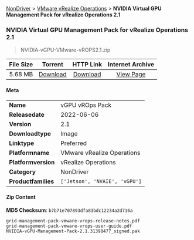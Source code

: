 
[NonDriver](/README.md)  >  [VMware vRealize Operations](/index/NonDriver/VMware_vRealize_Operations.md)  >  **NVIDIA Virtual GPU Management Pack for vRealize Operations 2.1**


###    NVIDIA Virtual GPU Management Pack for vRealize Operations 2.1

> NVIDIA-vGPU-VMware-vROPS2.1.zip   


| **File Size** | **Torrent**  | **HTTP Link** | **Internet Archive** |
|:-------------:|:------------:|:-------------:|:--------------------:|
| 5.68 MB |  [Download](https://archive.org/download/nvgpu_NVIDIA-vGPU-VMware-vROPS2.1.zip/nvgpu_NVIDIA-vGPU-VMware-vROPS2.1.zip_archive.torrent)       | [Download](https://archive.org/compress/nvgpu_NVIDIA-vGPU-VMware-vROPS2.1.zip) | [View Page](https://archive.org/details/nvgpu_NVIDIA-vGPU-VMware-vROPS2.1.zip)       |

#### Meta

<table>
<tr><td><strong>Name</strong></td><td>vGPU vROps Pack</td></tr>
<tr><td><strong>Releasedate</strong></td><td>2022-06-06</td></tr>
<tr><td><strong>Version</strong></td><td>2.1</td></tr>
<tr><td><strong>Downloadtype</strong></td><td>Image</td></tr>
<tr><td><strong>Linktype</strong></td><td>Preferred</td></tr>
<tr><td><strong>Platformname</strong></td><td>VMware vRealize Operations</td></tr>
<tr><td><strong>Platformversion</strong></td><td>vRealize Operations</td></tr>
<tr><td><strong>Category</strong></td><td>NonDriver</td></tr>
<tr><td><strong>Productfamilies</strong></td><td><code>['Jetson', 'NVAIE', 'vGPU']</code></td></tr>
</table>

#### Zip Content

**MD5 Checksum**: `b7b71e707893dfa83bdc12234a2d716a`

```text
grid-management-pack-vmware-vrops-release-notes.pdf
grid-management-pack-vmware-vrops-user-guide.pdf
NVIDIA-vGPU-Management-Pack-2.1.31398477_signed.pak
```